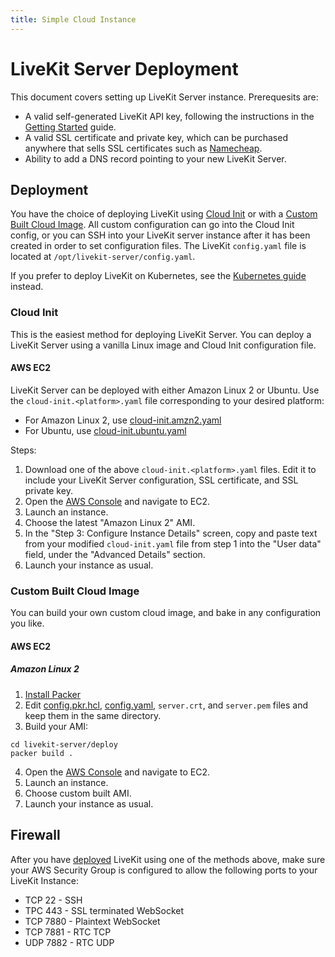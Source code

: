 ```yaml
---
title: Simple Cloud Instance
---
```


# LiveKit Server Deployment

This document covers setting up LiveKit Server instance. Prerequesits are:
  - A valid self-generated LiveKit API key, following the instructions in the [Getting Started](/guides/getting-started#generate-api-key-and-secret) guide.
  - A valid SSL certificate and private key, which can be purchased anywhere that sells SSL certificates such as [Namecheap](https://www.namecheap.com/security/ssl-certificates/).
  - Ability to add a DNS record pointing to your new LiveKit Server.

## Deployment
You have the choice of deploying LiveKit using [Cloud Init](#cloud-init) or with a [Custom Built Cloud Image](#custom-built-cloud-image). All custom configuration can go into the Cloud Init config, or you can SSH into your LiveKit server instance after it has been created in order to set configuration files. The LiveKit `config.yaml` file is located at `/opt/livekit-server/config.yaml`.

If you prefer to deploy LiveKit on Kubernetes, see the [Kubernetes guide](/guides/deploy/kubernetes) instead.

### Cloud Init
This is the easiest method for deploying LiveKit Server. You can deploy a LiveKit Server using a vanilla Linux image and Cloud Init configuration file.

#### AWS EC2

LiveKit Server can be deployed with either Amazon Linux 2 or Ubuntu. Use the `cloud-init.<platform>.yaml` file corresponding to your desired platform:
  - For Amazon Linux 2, use [cloud-init.amzn2.yaml](https://raw.githubusercontent.com/livekit/livekit-server/master/deploy/cloud-init.amzn2.yaml)
  - For Ubuntu, use [cloud-init.ubuntu.yaml](https://raw.githubusercontent.com/livekit/livekit-server/master/deploy/cloud-init.ubuntu.yaml)

Steps: 
  1. Download one of the above `cloud-init.<platform>.yaml` files. Edit it to include your LiveKit Server configuration, SSL certificate, and SSL private key.
  2. Open the [AWS Console](https://console.aws.amazon.com/ec2) and navigate to EC2.
  3. Launch an instance.
  4. Choose the latest "Amazon Linux 2" AMI.
  5. In the "Step 3: Configure Instance Details" screen, copy and paste text from your modified `cloud-init.yaml` file from step 1 into the "User data" field, under the "Advanced Details" section.
  6. Launch your instance as usual.


### Custom Built Cloud Image
You can build your own custom cloud image, and bake in any configuration you like.

#### AWS EC2

##### Amazon Linux 2
  1. [Install Packer](https://learn.hashicorp.com/tutorials/packer/get-started-install-cli)
  2. Edit [config.pkr.hcl](https://raw.githubusercontent.com/livekit/livekit-server/master/deploy/config.pkr.hcl), [config.yaml](https://raw.githubusercontent.com/livekit/livekit-server/master/deploy/config.yaml), `server.crt`, and `server.pem` files and keep them in the same directory.
  3. Build your AMI:
```
cd livekit-server/deploy
packer build .
```
  4. Open the [AWS Console](https://console.aws.amazon.com/ec2) and navigate to EC2.
  5. Launch an instance.
  6. Choose custom built AMI.
  7. Launch your instance as usual.

## Firewall
After you have [deployed](#deployment) LiveKit using one of the methods above, make sure your AWS Security Group is configured to allow the following ports to your LiveKit Instance:
  - TCP 22   - SSH
  - TPC 443  - SSL terminated WebSocket
  - TCP 7880 - Plaintext WebSocket
  - TCP 7881 - RTC TCP
  - UDP 7882 - RTC UDP